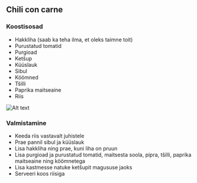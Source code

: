 ## Chili con carne

### Koostisosad 
- Hakkliha (saab ka teha ilma, et oleks taimne toit)
- Purustatud tomatid
- Purgioad 
- Ketšup
- Küüslauk
- Sibul
- Köömned 
- Tšilli 
- Paprika maitseaine
- Riis 

![Alt text](/pildid/Chiliconcarne.jpg)

### Valmistamine
- Keeda riis vastavalt juhistele
- Prae pannil sibul ja küüslauk
- Lisa hakkliha ning prae, kuni liha on pruun
- Lisa purgioad ja purustatud tomatid, maitsesta soola, pipra, tšilli, paprika maitseaine ning köömnetega
- Lisa kastmesse natuke ketšupit magususe jaoks
- Serveeri koos riisiga

